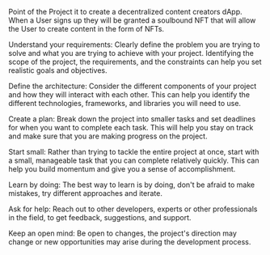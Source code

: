 
Point of the Project it to create a decentralized content creators dApp.  When a User signs up they will be granted a soulbound NFT that will allow the User to create content in the form of NFTs.


Understand your requirements: Clearly define the problem you are trying to solve and what you are trying to achieve with your project. Identifying the scope of the project, the requirements, and the constraints can help you set realistic goals and objectives.

Define the architecture: Consider the different components of your project and how they will interact with each other. This can help you identify the different technologies, frameworks, and libraries you will need to use.

Create a plan: Break down the project into smaller tasks and set deadlines for when you want to complete each task. This will help you stay on track and make sure that you are making progress on the project.

Start small: Rather than trying to tackle the entire project at once, start with a small, manageable task that you can complete relatively quickly. This can help you build momentum and give you a sense of accomplishment.

Learn by doing: The best way to learn is by doing, don't be afraid to make mistakes, try different approaches and iterate.

Ask for help: Reach out to other developers, experts or other professionals in the field, to get feedback, suggestions, and support.

Keep an open mind: Be open to changes, the project's direction may change or new opportunities may arise during the development process.
